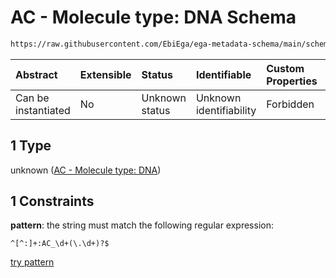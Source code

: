 # AC - Molecule type: DNA Schema

```txt
https://raw.githubusercontent.com/EbiEga/ega-metadata-schema/main/schemas/EGA.common-definitions.json#/$defs/curieRefseqPattern/oneOf/1
```



| Abstract            | Extensible | Status         | Identifiable            | Custom Properties | Additional Properties | Access Restrictions | Defined In                                                                                           |
| :------------------ | :--------- | :------------- | :---------------------- | :---------------- | :-------------------- | :------------------ | :--------------------------------------------------------------------------------------------------- |
| Can be instantiated | No         | Unknown status | Unknown identifiability | Forbidden         | Allowed               | none                | [EGA.common-definitions.json\*](../../../schemas/EGA.common-definitions.json "open original schema") |

## 1 Type

unknown ([AC - Molecule type: DNA](ega-4-defs-refseq-accessions-data1098-curie-pattern-oneof-ac---molecule-type-dna.md))

## 1 Constraints

**pattern**: the string must match the following regular expression:&#x20;

```regexp
^[^:]+:AC_\d+(\.\d+)?$
```

[try pattern](https://regexr.com/?expression=%5E%5B%5E%3A%5D%2B%3AAC_%5Cd%2B\(%5C.%5Cd%2B\)%3F%24 "try regular expression with regexr.com")
